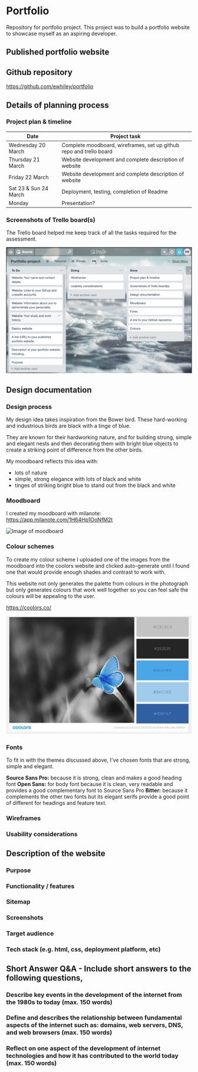 # Portfolio
Repository for portfolio project.
This project was to build a portfolio website to showcase myself as an aspiring developer. 

## Published portfolio website


## Github repository
https://github.com/ewhiley/portfolio

## Details of planning process
### Project plan & timeline

Date | Project task
------------ | -------------
Wednesday 20 March | Complete moodboard, wireframes, set up github repo and trello board
Thursday 21 March | Website development and complete description of website
Friday 22 March | Website development and complete description of website
Sat 23 & Sun 24 March | Deployment, testing, completion of Readme
Monday | Presentation?

### Screenshots of Trello board(s)
The Trello board helped me keep track of all the tasks required for the assessment. 

![Image of Trello board showing tasks underway, completed and yet to be completed](https://github.com/ewhiley/portfolio/blob/master/trello%20board.png)


## Design documentation
### Design process
My design idea takes inspiration from the Bower bird. These hard-working and industrious birds are black with a tinge of blue. 

They are known for their hardworking nature, and for building strong, simple and elegant nests and then decorating them with bright blue objects to create a striking point of difference from the other birds. 

My moodboard reflects this idea with: 
- lots of nature 
- simple, strong elegance with lots of black and white 
- tinges of striking bright blue to stand out from the black and white

### Moodboard

I created my moodboard with milanote: https://app.milanote.com/1H64Hp1OoNfM2t

![Image of moodboard](https://github.com/ewhiley/portfolio/blob/master/Portfolio_mood_board.png)

### Colour schemes
To create my colour scheme I uploaded one of the images from the moodboard into the coolors website and clicked auto-generate until I found one that would provide enough shades and contrast to work with.

This website not only generates the palette from colours in the photograph but only generates colours that work well together so you can feel safe the colours will be appealing to the user.

https://coolors.co/

![Image of colour palette](https://github.com/ewhiley/portfolio/blob/master/colour_schemes.png)

### Fonts

To fit in with the themes discussed above, I've chosen fonts that are strong, simple and elegant. 

**Source Sans Pro:** because it is strong, clean and makes a good heading font
**Open Sans:** for body font because it is clean, very readable and provides a good complementary font to Source Sans Pro
**Bitter:** because it complements the other two fonts but its elegant serifs provide a good point of different for headings and feature text. 

### Wireframes

### Usability considerations


## Description of the website
### Purpose
### Functionality / features
### Sitemap
### Screenshots
### Target audience
### Tech stack (e.g. html, css, deployment platform, etc)



## Short Answer Q&A - Include short answers to the following questions,
### Describe key events in the development of the internet from the 1980s to today (max. 150 words)
### Define and describes the relationship between fundamental aspects of the internet such as: domains, web servers, DNS, and web browsers (max. 150 words)
### Reflect on one aspect of the development of internet technologies and how it has contributed to the world today (max. 150 words)
